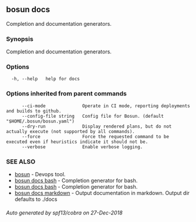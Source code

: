 ## bosun docs

Completion and documentation generators.

### Synopsis

Completion and documentation generators.

### Options

```
  -h, --help   help for docs
```

### Options inherited from parent commands

```
      --ci-mode              Operate in CI mode, reporting deployments and builds to github.
      --config-file string   Config file for Bosun. (default "$HOME/.bosun/bosun.yaml")
      --dry-run              Display rendered plans, but do not actually execute (not supported by all commands).
      --force                Force the requested command to be executed even if heuristics indicate it should not be.
      --verbose              Enable verbose logging.
```

### SEE ALSO

* [bosun](bosun.md)	 - Devops tool.
* [bosun docs bash](bosun_docs_bash.md)	 - Completion generator for bash.
* [bosun docs bash](bosun_docs_bash.md)	 - Completion generator for bash.
* [bosun docs markdown](bosun_docs_markdown.md)	 - Output documentation in markdown. Output dir defaults to ./docs

###### Auto generated by spf13/cobra on 27-Dec-2018
